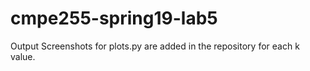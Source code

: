 # cmpe255-spring19-lab5


Output Screenshots for plots.py are added in the repository for each k value.
